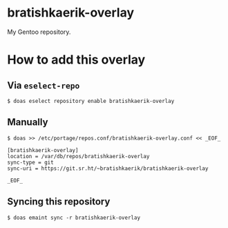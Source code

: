 # bratishkaerik-overlay #

My Gentoo repository.

# How to add this overlay #

## Via `eselect-repo` ##
```console
$ doas eselect repository enable bratishkaerik-overlay
```

## Manually ##
```console
$ doas >> /etc/portage/repos.conf/bratishkaerik-overlay.conf << _EOF_

[bratishkaerik-overlay]
location = /var/db/repos/bratishkaerik-overlay
sync-type = git
sync-uri = https://git.sr.ht/~bratishkaerik/bratishkaerik-overlay

_EOF_
```

## Syncing this repository ##
```console
$ doas emaint sync -r bratishkaerik-overlay
```
